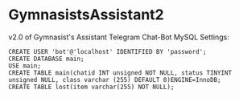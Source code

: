 # GymnasistsAssistant2
v2.0 of Gymnasist's Assistant Telegram Chat-Bot
MySQL Settings:
```
CREATE USER 'bot'@'localhost' IDENTIFIED BY 'password';
CREATE DATABASE main;
USE main;
CREATE TABLE main(chatid INT unsigned NOT NULL, status TINYINT unsigned NULL, class varchar (255) DEFAULT 0)ENGINE=InnoDB;
CREATE TABLE lost(item varchar(255) NOT NULL);
```
